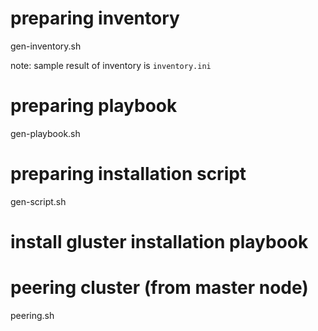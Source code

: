 
# preparing inventory
gen-inventory.sh

note: sample result of inventory is `inventory.ini`

# preparing playbook
gen-playbook.sh

# preparing installation script
gen-script.sh

# install gluster installation playbook

# peering cluster (from master node)
peering.sh